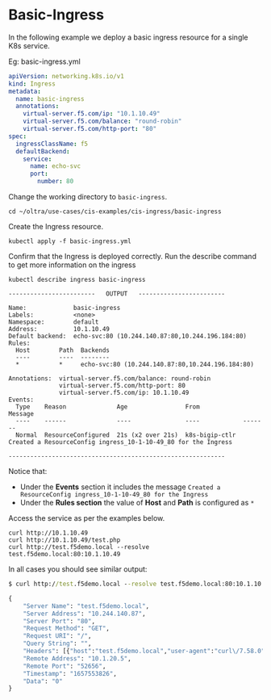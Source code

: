 # Basic-Ingress
In the following example we deploy a basic ingress resource for a single K8s service.

Eg: basic-ingress.yml
```yml
apiVersion: networking.k8s.io/v1
kind: Ingress
metadata:
  name: basic-ingress
  annotations:
    virtual-server.f5.com/ip: "10.1.10.49"
    virtual-server.f5.com/balance: "round-robin"
    virtual-server.f5.com/http-port: "80"
spec:
  ingressClassName: f5
  defaultBackend:
    service:
      name: echo-svc
      port:
        number: 80
```

Change the working directory to `basic-ingress`.
```
cd ~/oltra/use-cases/cis-examples/cis-ingress/basic-ingress
```

Create the Ingress resource.
```
kubectl apply -f basic-ingress.yml
```

Confirm that the Ingress is deployed correctly. Run the describe command to get more information on the ingress  

```
kubectl describe ingress basic-ingress

------------------------   OUTPUT   ------------------------

Name:             basic-ingress
Labels:           <none>
Namespace:        default
Address:          10.1.10.49
Default backend:  echo-svc:80 (10.244.140.87:80,10.244.196.184:80)
Rules:
  Host        Path  Backends
  ----        ----  --------
  *           *     echo-svc:80 (10.244.140.87:80,10.244.196.184:80)  

Annotations:  virtual-server.f5.com/balance: round-robin
              virtual-server.f5.com/http-port: 80
              virtual-server.f5.com/ip: 10.1.10.49
Events:
  Type    Reason              Age                From            Message
  ----    ------              ----               ----            -------
  Normal  ResourceConfigured  21s (x2 over 21s)  k8s-bigip-ctlr  Created a ResourceConfig ingress_10-1-10-49_80 for the Ingress

------------------------------------------------------------
```

Notice that:
-  Under the **Events** section it includes the message `Created a ResourceConfig ingress_10-1-10-49_80 for the Ingress`
-  Under the **Rules section** the value of **Host** and **Path** is configured as `*` 


Access the service as per the examples below. 

```
curl http://10.1.10.49
curl http://10.1.10.49/test.php
curl http://test.f5demo.local --resolve test.f5demo.local:80:10.1.10.49
```

In all cases you should see similar output:
```cmd
$ curl http://test.f5demo.local --resolve test.f5demo.local:80:10.1.10.49

{
    "Server Name": "test.f5demo.local",
    "Server Address": "10.244.140.87",
    "Server Port": "80",
    "Request Method": "GET",
    "Request URI": "/",
    "Query String": "",
    "Headers": [{"host":"test.f5demo.local","user-agent":"curl\/7.58.0","accept":"*\/*"}],
    "Remote Address": "10.1.20.5",
    "Remote Port": "52656",
    "Timestamp": "1657553826",
    "Data": "0"
}
```
